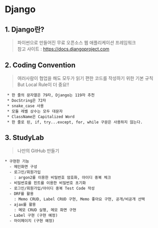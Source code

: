 # Django 

## 1. Django란?
> 파이썬으로 만들어진 무료 오픈소스 웹 애플리케이션 프레임워크   
> 참고 사이트 : https://docs.djangoproject.com

## 2. Coding Convention

> 여러사람이 협업을 해도 모두가 읽기 편한 코드를 작성하기 위한 기본 규칙   
> But Local Rule이 더 중요!!

```
 * 한 줄의 문자열은 79자, Django는 119자 추천
 * DocString은 72자
 * snake_case 사용
 * 모듈 레벨 상수는 모두 대문자
 * ClassName은 Capitalized Word
 * 한 줄로 된, if, try...except, for, while 구문은 사용하지 않는다.
```

## 3. StudyLab

> 나만의 GitHub 만들기

```
* 구현한 기능
  - 메인화면 구성
  - 로그인/회원가입
    : argon2를 이용한 비밀번호 암호화, 아이디 중복 체크
  - 비밀번호를 힌트를 이용한 비밀번호 초기화
  - 로그인/회원가입/아이디 중복 Test Code 작성
  - DRF를 활용
    : Memo CRUD, Label CRUD 구현, Memo 좋아요 구현, 공개/비공개 선택
  - ajax를 활용
    : 메모 CRUD 실행, 메모 화면 구현
  - Label 구현 (구현 예정)
  - 마이페이지 (구현 예정)
```
